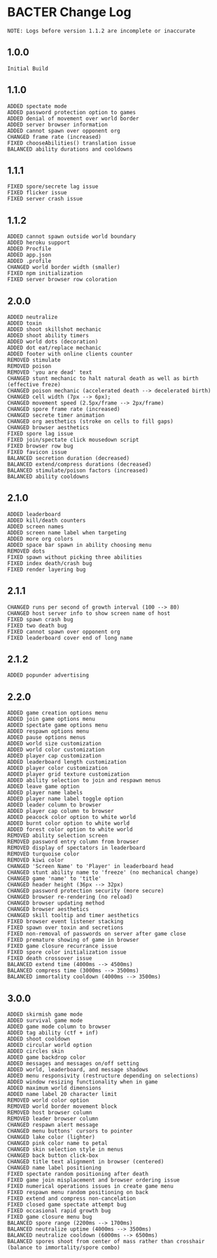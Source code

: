 # BACTER Change Log

	NOTE: Logs before version 1.1.2 are incomplete or inaccurate

## 1.0.0
	Initial Build

## 1.1.0
	ADDED spectate mode
	ADDED password protection option to games
	ADDED denial of movement over world border
	ADDED server browser information
	ADDED cannot spawn over opponent org
	CHANGED frame rate (increased)
	FIXED chooseAbilities() translation issue
	BALANCED ability durations and cooldowns

## 1.1.1
	FIXED spore/secrete lag issue
	FIXED flicker issue
	FIXED server crash issue

## 1.1.2
	ADDED cannot spawn outside world boundary
	ADDED heroku support
	ADDED Procfile
	ADDED app.json
	ADDED .profile
	CHANGED world border width (smaller)
	FIXED npm initialization
	FIXED server browser row coloration

## 2.0.0
	ADDED neutralize
	ADDED toxin
	ADDED shoot skillshot mechanic
	ADDED shoot ability timers
	ADDED world dots (decoration)
	ADDED dot eat/replace mechanic
	ADDED footer with online clients counter
	REMOVED stimulate
	REMOVED poison
	REMOVED 'you are dead' text
	CHANGED stunt mechanic to halt natural death as well as birth (effective freze)
	CHANGED poison mechanic (accelerated death --> decelerated birth)
	CHANGED cell width (7px --> 6px);
	CHANGED movement speed (2.5px/frame --> 2px/frame)
	CHANGED spore frame rate (increased)
	CHANGED secrete timer animation
	CHANGED org aesthetics (stroke on cells to fill gaps)
	CHANGED browser aesthetics
	FIXED spore lag issue
	FIXED join/spectate click mousedown script
	FIXED browser row bug
	FIXED favicon issue
	BALANCED secretion duration (decreased)
	BALANCED extend/compress durations (decreased)
	BALANCED stimulate/poison factors (increased)
	BALANCED ability cooldowns

## 2.1.0
	ADDED leaderboard
	ADDED kill/death counters
	ADDED screen names
	ADDED screen name label when targeting
	ADDED more org colors
	ADDED space bar spawn in ability choosing menu
	REMOVED dots
	FIXED spawn without picking three abilities
	FIXED index death/crash bug
	FIXED render layering bug

## 2.1.1
	CHANGED runs per second of growth interval (100 --> 80)
	CHANGED host server info to show screen name of host
	FIXED spawn crash bug
	FIXED two death bug
	FIXED cannot spawn over opponent org
	FIXED leaderboard cover end of long name

## 2.1.2
	ADDED popunder advertising

## 2.2.0
	ADDED game creation options menu
	ADDED join game options menu
	ADDED spectate game options menu
	ADDED respawn options menu
	ADDED pause options menus
	ADDED world size customization
	ADDED world color customization
	ADDED player cap customization
	ADDED leaderboard length customization
	ADDED player color customization
	ADDED player grid texture customization
	ADDED ability selection to join and respawn menus
	ADDED leave game option
	ADDED player name labels
	ADDED player name label toggle option
	ADDED leader column to browser
	ADDED player cap column to browser
	ADDED peacock color option to white world
	ADDED burnt color option to white world
	ADDED forest color option to white world
	REMOVED ability selection screen
	REMOVED password entry column from browser
	REMOVED display of spectators in leaderboard
	REMOVED turquoise color
	REMOVED kiwi color
	CHANGED 'Screen Name' to 'Player' in leaderboard head
	CHANGED stunt ability name to 'freeze' (no mechanical change)
	CHANGED game 'name' to 'title'
	CHANGED header height (36px --> 32px)
	CHANGED password protection security (more secure)
	CHANGED browser re-rendering (no reload)
	CHANGED browser updating method
	CHANGED browser aesthetics
	CHANGED skill tooltip and timer aesthetics
	FIXED browser event listener stacking
	FIXED spawn over toxin and secretions
	FIXED non-removal of passwords on server after game close
	FIXED premature showing of game in browser
	FIXED game closure recurrance issue
	FIXED spore color initialization issue
	FIXED death crossover issue
	BALANCED extend time (4000ms --> 4500ms)
	BALANCED compress time (3000ms --> 3500ms)
	BALANCED immortality cooldown (4000ms --> 3500ms)

## 3.0.0
	ADDED skirmish game mode
	ADDED survival game mode
	ADDED game mode column to browser
	ADDED tag ability (ctf + inf)
	ADDED shoot cooldown
	ADDED circular world option
	ADDED circles skin
	ADDED game backdrop color
	ADDED messages and messages on/off setting
	ADDED world, leaderboard, and message shadows
	ADDED menu responsivity (restructure depending on selections)
	ADDED window resizing functionality when in game
	ADDED maximum world dimensions
	ADDED name label 20 character limit
	REMOVED world color option
	REMOVED world border movement block
	REMOVED host browser column
	REMOVED leader browser column
	CHANGED respawn alert message
	CHANGED menu buttons' cursors to pointer
	CHANGED lake color (lighter)
	CHANGED pink color name to petal
	CHANGED skin selection style in menus
	CHANGED back button click-box
	CHANGED title text alignment in browser (centered)
	CHANGED name label positioning
	FIXED spectate random positioning after death
	FIXED game join misplacement and browser ordering issue
	FIXED numerical operations issues in create game menu
	FIXED respawn menu random positioning on back
	FIXED extend and compress non-cancelation
	FIXED closed game spectate attempt bug
	FIXED occasional rapid growth bug
	FIXED game closure menu bug
	BALANCED spore range (2200ms --> 1700ms)
	BALANCED neutralize uptime (4000ms --> 3500ms)
	BALANCED neutralize cooldown (6000ms --> 6500ms)
	BALANCED spores shoot from center of mass rather than crosshair (balance to immortality/spore combo)